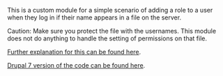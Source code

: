 This is a custom module for a simple scenario of adding a role to a user when they log in if their name appears in a file on the server.

Caution: Make sure you protect the file with the usernames. This module does not do anything to handle the setting of permissions on that file.

[Further explanation for this can be found here](https://tech.ryanrobinson.ca/posts/2022/drupal-assign-permissions-username-file/).

[Drupal 7 version of the code can be found here](https://github.com/ryan-l-robinson/drupal-permissions-from-file).
